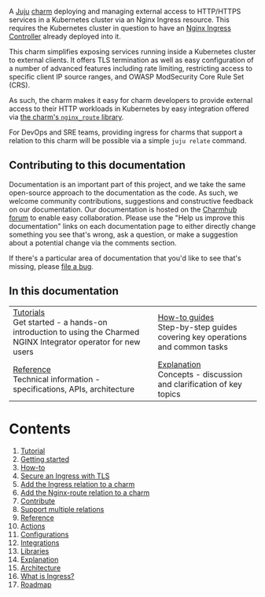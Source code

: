 A [Juju](https://juju.is/) [charm](https://documentation.ubuntu.com/juju/3.6/reference/charm/) deploying and managing external access to HTTP/HTTPS services in a Kubernetes cluster via an Nginx Ingress resource. This requires the Kubernetes cluster in question to have an [Nginx Ingress Controller](https://docs.nginx.com/nginx-ingress-controller/) already deployed into it.

This charm simplifies exposing services running inside a Kubernetes cluster to external clients. It offers TLS termination as well as easy configuration of a number of advanced features including rate limiting, restricting access to specific client IP source ranges, and OWASP ModSecurity Core Rule Set (CRS).

As such, the charm makes it easy for charm developers to provide external access to their HTTP workloads in Kubernetes by easy integration offered via [the charm's `nginx_route` library](https://charmhub.io/nginx-ingress-integrator/libraries/nginx_route).

For DevOps and SRE teams, providing ingress for charms that support a relation to this charm will be possible via a simple `juju relate` command.

## Contributing to this documentation

Documentation is an important part of this project, and we take the same open-source approach to the documentation as the code. As such, we welcome community contributions, suggestions and constructive feedback on our documentation. Our documentation is hosted on the [Charmhub forum](https://discourse.charmhub.io/t/nginx-ingress-integrator-docs-index/4511) to enable easy collaboration. Please use the "Help us improve this documentation" links on each documentation page to either directly change something you see that's wrong, ask a question, or make a suggestion about a potential change via the comments section.

If there's a particular area of documentation that you'd like to see that's missing, please [file a bug](https://github.com/canonical/nginx-ingress-integrator-operator/issues).

## In this documentation

| | |
|--|--|
|  [Tutorials](https://charmhub.io/nginx-ingress-integrator/docs/getting-started)</br>  Get started - a hands-on introduction to using the Charmed NGINX Integrator operator for new users </br> |  [How-to guides](https://charmhub.io/nginx-ingress-integrator/docs/secure-an-ingress-with-tls) </br> Step-by-step guides covering key operations and common tasks |
| [Reference](https://charmhub.io/nginx-ingress-integrator/actions) </br> Technical information - specifications, APIs, architecture | [Explanation](https://charmhub.io/nginx-ingress-integrator/docs/architecture) </br> Concepts - discussion and clarification of key topics  |

# Contents

1. [Tutorial]()
  1. [Getting started](tutorial.md)
1. [How-to](how-to)
  1. [Secure an Ingress with TLS](how-to/secure-an-ingress-with-tls.md)
  1. [Add the Ingress relation to a charm](how-to/add-the-ingress-relation.md)
  1. [Add the Nginx-route relation to a charm](how-to/add-the-nginx-route-relation.md)
  1. [Contribute](how-to/contribute.md)
  1. [Support multiple relations](how-to/support-multiple-relations.md)
1. [Reference](reference)
  1. [Actions](https://charmhub.io/nginx-ingress-integrator/actions)
  1. [Configurations](https://charmhub.io/nginx-ingress-integrator/configurations)
  1. [Integrations](reference/Integrations.md)
  1. [Libraries](https://charmhub.io/nginx-ingress-integrator/libraries/ingress)
1. [Explanation](explanation)
  1. [Architecture](explanation/architecture.md)
  1. [What is Ingress?](explanation/what-is-ingress.md)
  1. [Roadmap](explanation/roadmap.md)
